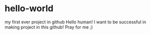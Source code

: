 # hello-world
my first ever project in github
Hello human!
I want to be successful in making project in this github! Pray for me ;)
